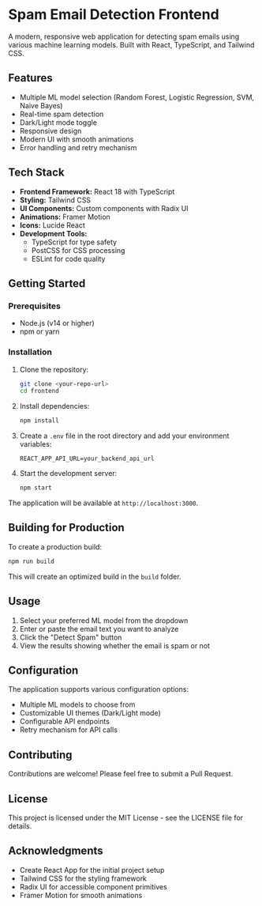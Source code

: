 # Spam Email Detection Frontend

A modern, responsive web application for detecting spam emails using various machine learning models. Built with React, TypeScript, and Tailwind CSS.

## Features

- Multiple ML model selection (Random Forest, Logistic Regression, SVM, Naive Bayes)
- Real-time spam detection
- Dark/Light mode toggle
- Responsive design
- Modern UI with smooth animations
- Error handling and retry mechanism

## Tech Stack

- **Frontend Framework:** React 18 with TypeScript
- **Styling:** Tailwind CSS
- **UI Components:** Custom components with Radix UI
- **Animations:** Framer Motion
- **Icons:** Lucide React
- **Development Tools:**
  - TypeScript for type safety
  - PostCSS for CSS processing
  - ESLint for code quality

## Getting Started

### Prerequisites

- Node.js (v14 or higher)
- npm or yarn

### Installation

1. Clone the repository:
   ```bash
   git clone <your-repo-url>
   cd frontend
   ```

2. Install dependencies:
   ```bash
   npm install
   ```

3. Create a `.env` file in the root directory and add your environment variables:
   ```env
   REACT_APP_API_URL=your_backend_api_url
   ```

4. Start the development server:
   ```bash
   npm start
   ```

The application will be available at `http://localhost:3000`.

## Building for Production

To create a production build:

```bash
npm run build
```

This will create an optimized build in the `build` folder.

## Usage

1. Select your preferred ML model from the dropdown
2. Enter or paste the email text you want to analyze
3. Click the "Detect Spam" button
4. View the results showing whether the email is spam or not

## Configuration

The application supports various configuration options:

- Multiple ML models to choose from
- Customizable UI themes (Dark/Light mode)
- Configurable API endpoints
- Retry mechanism for API calls

## Contributing

Contributions are welcome! Please feel free to submit a Pull Request.

## License

This project is licensed under the MIT License - see the LICENSE file for details.

## Acknowledgments

- Create React App for the initial project setup
- Tailwind CSS for the styling framework
- Radix UI for accessible component primitives
- Framer Motion for smooth animations
